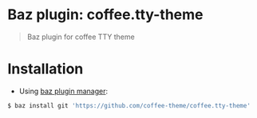 # Baz plugin: coffee.tty-theme

> Baz plugin for coffee TTY theme

# Installation

- Using [baz plugin manager](https://ari-web.xyz/gh/baz):

```bash
$ baz install git 'https://github.com/coffee-theme/coffee.tty-theme'
```
